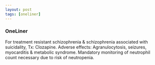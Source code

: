 ```yaml
---
layout: post
tags: [oneliner]
---
```



### OneLiner

For treatment resistant schizophrenia & schizophrenia associated with suicidality, Tx: Clozapine. Adverse effects: Agranulocytosis, seizures, myocarditis & metabolic syndrome. Mandatory monitoring of neutrophil count necessary due to risk of neutropenia.

